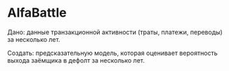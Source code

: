 # AlfaBattle

Дано: данные транзакционной активности (траты, платежи, переводы) за несколько лет.

Создать:  предсказательную модель, которая оценивает вероятность выхода заёмщика в дефолт за несколько лет.
